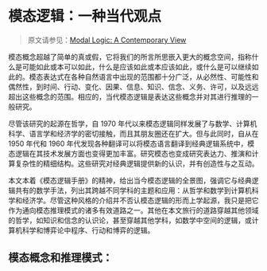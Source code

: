 # 模态逻辑：一种当代观点

> 原文请参见：[Modal Logic: A Contemporary View](http://www.iep.utm.edu/modal-lo/)

模态概念超越了简单的真或假，它将我们的所言所思嵌入更大的概念空间，指称什么是可能如此或本可以如此，什么是应该如此或本应该如此，或什么是可以继续如此的。模态表达式在各种自然语言中出现的范围都十分广泛，从必然性、可能性和偶然性，到时间、行动、变化、因果、信息、知识、信念、义务、许可，以及远远超出这些概念的范围。相应的，当代模态逻辑是表达这些概念并对其进行推理的一般研究。

尽管该研究的起源在哲学，自 1970 年代以来模态逻辑同样发展了与数学、计算机科学、语言学和经济学的密切接触，而且其朋友圈还在扩大。但与此同时，自从在 1950 年代和 1960 年代发现各种翻译可以将模态语言翻译到经典逻辑系统中，模态逻辑在其技术发展方面也变得更加丰富。研究模态也变成研究表达力、推演和计算复杂性的精细结构。这些研究对经典逻辑提供新的认识，并有创造性与之互动。

本文本着《模态逻辑手册》的精神，给出当今模态逻辑的全景图，强调它与经典逻辑共有的数学手法，列出其跨越不同学科的主题和应用：从哲学和数学到计算机科学和经济学。尽管这种风格的介绍并不否认模态逻辑的形而上学起源，我只是把它作为通向模态推理模式的诸多有效道路之一。其他在本文旅行的道路穿越其他领域的哲学，如知识和信念的认识论，甚至穿越其他学科，如数学中空间的逻辑，或计算机科学和博弈论中程序、行动和博弈的逻辑。

## 模态概念和推理模式：